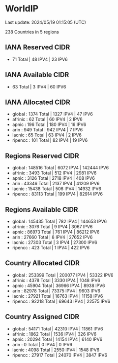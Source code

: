# WorldIP

Last update: 2024/05/19 01:15:05 (UTC)

238 Countries in 5 regions

## IANA Reserved CIDR

- 71 Total | 48 IPV4 | 23 IPV6

## IANA Available CIDR

- 63 Total | 3 IPV4 | 60 IPV6

## IANA Allocated CIDR

- global : 1374 Total | 1327 IPV4 | 47 IPV6
- afrinic : 62 Total | 60 IPV4 | 2 IPV6
- apnic : 196 Total | 180 IPV4 | 16 IPV6
- arin : 949 Total | 942 IPV4 | 7 IPV6
- lacnic : 65 Total | 63 IPV4 | 2 IPV6
- ripencc : 101 Total | 82 IPV4 | 19 IPV6

## Regions Reserved CIDR

- global : 148516 Total | 6072 IPV4 | 142444 IPV6
- afrinic : 3493 Total | 512 IPV4 | 2981 IPV6
- apnic : 3126 Total | 2718 IPV4 | 408 IPV6
- arin : 43346 Total | 2137 IPV4 | 41209 IPV6
- lacnic : 15438 Total | 506 IPV4 | 14932 IPV6
- ripencc : 83113 Total | 199 IPV4 | 82914 IPV6

## Regions Available CIDR

- global : 145435 Total | 782 IPV4 | 144653 IPV6
- afrinic : 3076 Total | 9 IPV4 | 3067 IPV6
- apnic : 86973 Total | 761 IPV4 | 86212 IPV6
- arin : 27660 Total | 8 IPV4 | 27652 IPV6
- lacnic : 27303 Total | 3 IPV4 | 27300 IPV6
- ripencc : 423 Total | 1 IPV4 | 422 IPV6

## Country Allocated CIDR

- global : 253399 Total | 200077 IPV4 | 53322 IPV6
- afrinic : 4378 Total | 3330 IPV4 | 1048 IPV6
- apnic : 45904 Total | 36966 IPV4 | 8938 IPV6
- arin : 82978 Total | 73375 IPV4 | 9603 IPV6
- lacnic : 27921 Total | 16763 IPV4 | 11158 IPV6
- ripencc : 92218 Total | 69643 IPV4 | 22575 IPV6

## Country Assigned CIDR

- global : 54171 Total | 42310 IPV4 | 11861 IPV6
- afrinic : 1862 Total | 1536 IPV4 | 326 IPV6
- apnic : 20294 Total | 14154 IPV4 | 6140 IPV6
- arin : 0 Total | 0 IPV4 | 0 IPV6
- lacnic : 4098 Total | 2550 IPV4 | 1548 IPV6
- ripencc : 27917 Total | 24070 IPV4 | 3847 IPV6
